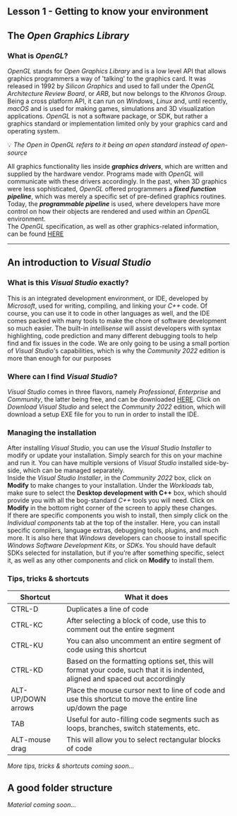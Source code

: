 ## Lesson 1 - Getting to know your environment

## The _Open Graphics Library_

### What is _OpenGL_?

_OpenGL_ stands for _Open Graphics Library_ and is a low level API that allows graphics programmers a way of 'talking' to the graphics card. It was released in 1992 by _Silicon Graphics_ and used to fall under the _OpenGL Architecture Review Board_, or _ARB_, but now belongs to the _Khronos Group_. Being a cross platform API, it can run on _Windows_, _Linux_ and, until recently, _macOS_ and is used for making games, simulations and 3D visualization applications. _OpenGL_ is not a software package, or SDK, but rather a graphics standard or implementation limited only by your graphics card and operating system. 

💡 _The Open in OpenGL refers to it being an open standard instead of open-source_

All graphics functionality lies inside _**graphics drivers**_, which are written and supplied by the hardware vendor. Programs made with _OpenGL_ will communicate with these drivers accordingly. In the past, when 3D graphics were less sophisticated, _OpenGL_ offered programmers a _**fixed function pipeline**_, which was merely a specific set of pre-defined graphics routines. Today, the _**programmable pipeline**_ is used, where developers have more control on how their objects are rendered and used within an _OpenGL_ environment. <br>
The _OpenGL_ specification, as well as other graphics-related information, can be found [HERE](https://www.opengl.org)


<hr>

## An introduction to _Visual Studio_

### What is this _Visual Studio_ exactly?

This is an integrated development environment, or IDE, developed by _Microsoft_, used for writing, compiling, and linking your _C++_ code. Of course, you can use it to code in other languages as well, and the IDE comes packed with many tools to make the chore of software development so much easier. The built-in _intellisense_ will assist developers with syntax highlighting, code prediction and many different debugging tools to help find and fix issues in the code. We are only going to be using a small portion of _Visual Studio_'s capabilities, which is why the _Community 2022_ edition is more than enough for our purposes

### Where can I find _Visual Studio_?

_Visual Studio_ comes in three flavors, namely _Professional_, _Enterprise_ and _Community_, the latter being free, and can be downloaded [HERE](
https://www.visualstudio.com). Click on _Download Visual Studio_ and select the _Community 2022_ edition, which will download a setup EXE file for you to run in order to install the IDE.

### Managing the installation

After installing _Visual Studio_, you can use the _Visual Studio Installer_ to modify or update your installation. Simply search for this on your machine and run it. You can have multiple versions of _Visual Studio_ installed side-by-side, which can be managed separately. <br>
Inside the _Visual Studio Installer_, in the _Community 2022_ box, click on **Modify** to make changes to your installation. Under the _Workloads_ tab, make sure to select the **Desktop development with C++** box, which should provide you with all the bog-standard _C++_ tools you will need. Click on **Modify** in the bottom right corner of the screen to apply these changes. <br>
If there are specific components you wish to install, then simply click on the _Individual components_ tab at the top of the installer. Here, you can install specific compilers, language extras, debugging tools, plugins, and much more. It is also here that _Windows_ developers can choose to install specific _Windows Software Development Kits_, or _SDKs_. You should have default SDKs selected for installation, but if you’re after something specific, select it, as well as any other components and click on **Modify** to install them.

### Tips, tricks & shortcuts

| Shortcut  | What it does |
| ------------- | ------------- |
| CTRL-D | Duplicates a line of code |
| CTRL-KC | After selecting a block of code, use this to comment out the entire segment |
| CTRL-KU | You can also uncomment an entire segment of code using this shortcut |
| CTRL-KD | Based on the formatting options set, this will format your code, such that it is indented, aligned and spaced out accordingly |
| ALT-UP/DOWN arrows | Place the mouse cursor next to line of code and use this shortcut to move the entire line up/down the page |
| TAB | Useful for auto-filling code segments such as loops, branches, switch statements, etc. |
| ALT-mouse drag | This will allow you to select rectangular blocks of code |

_More tips, tricks & shortcuts coming soon..._

## A good folder structure

_Material coming soon..._

